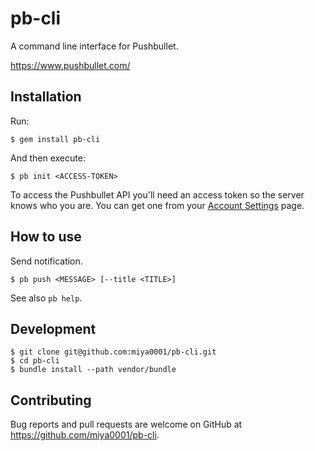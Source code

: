 # pb-cli

A command line interface for Pushbullet.

https://www.pushbullet.com/

## Installation

Run:

```
$ gem install pb-cli
```

And then execute:

```
$ pb init <ACCESS-TOKEN>
```

To access the Pushbullet API you'll need an access token so the server knows who you are. You can get one from your [Account Settings](https://www.pushbullet.com/#settings/account) page.

## How to use

Send notification.

```
$ pb push <MESSAGE> [--title <TITLE>]
```

See also `pb help`.

## Development

```
$ git clone git@github.com:miya0001/pb-cli.git
$ cd pb-cli
$ bundle install --path vendor/bundle
```

## Contributing

Bug reports and pull requests are welcome on GitHub at https://github.com/miya0001/pb-cli.
